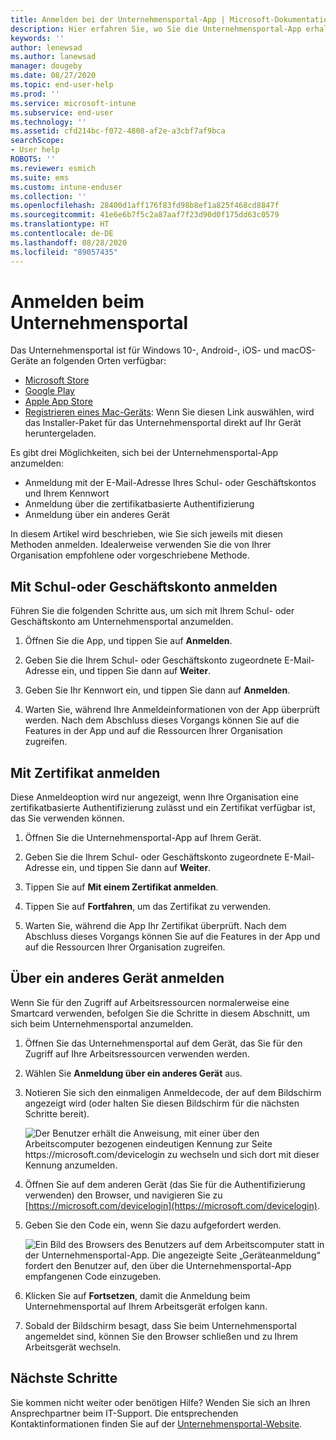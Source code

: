 ```yaml
---
title: Anmelden bei der Unternehmensportal-App | Microsoft-Dokumentation
description: Hier erfahren Sie, wo Sie die Unternehmensportal-App erhalten, und lernen Sie drei verschiedene Anmeldemöglichkeiten kennen.
keywords: ''
author: lenewsad
ms.author: lanewsad
manager: dougeby
ms.date: 08/27/2020
ms.topic: end-user-help
ms.prod: ''
ms.service: microsoft-intune
ms.subservice: end-user
ms.technology: ''
ms.assetid: cfd214bc-f072-4808-af2e-a3cbf7af9bca
searchScope:
- User help
ROBOTS: ''
ms.reviewer: esmich
ms.suite: ems
ms.custom: intune-enduser
ms.collection: ''
ms.openlocfilehash: 28400d1aff176f83fd98b8ef1a825f468cd8847f
ms.sourcegitcommit: 41e6e6b7f5c2a87aaf7f23d90d0f175dd63c0579
ms.translationtype: HT
ms.contentlocale: de-DE
ms.lasthandoff: 08/28/2020
ms.locfileid: "89057435"
---
```

# <a name="how-to-sign-in-to-company-portal"></a>Anmelden beim Unternehmensportal  

Das Unternehmensportal ist für Windows 10-, Android-, iOS- und macOS-Geräte an folgenden Orten verfügbar: 

* [Microsoft Store](https://go.microsoft.com/fwlink/?linkid=2141417)  
* [Google Play](https://go.microsoft.com/fwlink/?linkid=2141416)  
* [Apple App Store](https://go.microsoft.com/fwlink/?linkid=2141414)  
* [Registrieren eines Mac-Geräts](https://go.microsoft.com/fwlink/?linkid=853070): Wenn Sie diesen Link auswählen, wird das Installer-Paket für das Unternehmensportal direkt auf Ihr Gerät heruntergeladen.  

Es gibt drei Möglichkeiten, sich bei der Unternehmensportal-App anzumelden:

* Anmeldung mit der E-Mail-Adresse Ihres Schul- oder Geschäftskontos und Ihrem Kennwort  
* Anmeldung über die zertifikatbasierte Authentifizierung  
* Anmeldung über ein anderes Gerät   

In diesem Artikel wird beschrieben, wie Sie sich jeweils mit diesen Methoden anmelden. Idealerweise verwenden Sie die von Ihrer Organisation empfohlene oder vorgeschriebene Methode. 


## <a name="sign-in-with-school-or-work-account"></a>Mit Schul-oder Geschäftskonto anmelden    
Führen Sie die folgenden Schritte aus, um sich mit Ihrem Schul- oder Geschäftskonto am Unternehmensportal anzumelden. 

1. Öffnen Sie die App, und tippen Sie auf **Anmelden**.  

2. Geben Sie die Ihrem Schul- oder Geschäftskonto zugeordnete E-Mail-Adresse ein, und tippen Sie dann auf **Weiter**.

3. Geben Sie Ihr Kennwort ein, und tippen Sie dann auf **Anmelden**.


4. Warten Sie, während Ihre Anmeldeinformationen von der App überprüft werden. Nach dem Abschluss dieses Vorgangs können Sie auf die Features in der App und auf die Ressourcen Ihrer Organisation zugreifen.  

## <a name="sign-in-with-certificate"></a>Mit Zertifikat anmelden  
Diese Anmeldeoption wird nur angezeigt, wenn Ihre Organisation eine zertifikatbasierte Authentifizierung zulässt und ein Zertifikat verfügbar ist, das Sie verwenden können.  

1. Öffnen Sie die Unternehmensportal-App auf Ihrem Gerät.  

2. Geben Sie die Ihrem Schul- oder Geschäftskonto zugeordnete E-Mail-Adresse ein, und tippen Sie dann auf **Weiter**.   

3. Tippen Sie auf **Mit einem Zertifikat anmelden**.  

4. Tippen Sie auf **Fortfahren**, um das Zertifikat zu verwenden.  
5. Warten Sie, während die App Ihr Zertifikat überprüft. Nach dem Abschluss dieses Vorgangs können Sie auf die Features in der App und auf die Ressourcen Ihrer Organisation zugreifen.  

## <a name="sign-in-via-another-device"></a>Über ein anderes Gerät anmelden    

Wenn Sie für den Zugriff auf Arbeitsressourcen normalerweise eine Smartcard verwenden, befolgen Sie die Schritte in diesem Abschnitt, um sich beim Unternehmensportal anzumelden.  

1. Öffnen Sie das Unternehmensportal auf dem Gerät, das Sie für den Zugriff auf Ihre Arbeitsressourcen verwenden werden.  

2. Wählen Sie **Anmeldung über ein anderes Gerät** aus.  

3. Notieren Sie sich den einmaligen Anmeldecode, der auf dem Bildschirm angezeigt wird (oder halten Sie diesen Bildschirm für die nächsten Schritte bereit). 

   ![Der Benutzer erhält die Anweisung, mit einer über den Arbeitscomputer bezogenen eindeutigen Kennung zur Seite https://microsoft.com/devicelogin zu wechseln und sich dort mit dieser Kennung anzumelden.](./media/cp_ios_aad_signin_after_1804_006.png)

3. Öffnen Sie auf dem anderen Gerät (das Sie für die Authentifizierung verwenden) den Browser, und navigieren Sie zu [https://microsoft.com/devicelogin](https://microsoft.com/devicelogin).  

4. Geben Sie den Code ein, wenn Sie dazu aufgefordert werden.  

   ![Ein Bild des Browsers des Benutzers auf dem Arbeitscomputer statt in der Unternehmensportal-App. Die angezeigte Seite „Geräteanmeldung“ fordert den Benutzer auf, den über die Unternehmensportal-App empfangenen Code einzugeben.](../fundamentals/media/whats-new-app-ui/cp_ios_aad_signin_from_another_device_after_1704_004.png)

4. Klicken Sie auf __Fortsetzen__, damit die Anmeldung beim Unternehmensportal auf Ihrem Arbeitsgerät erfolgen kann.   

5. Sobald der Bildschirm besagt, dass Sie beim Unternehmensportal angemeldet sind, können Sie den Browser schließen und zu Ihrem Arbeitsgerät wechseln.  


## <a name="next-steps"></a>Nächste Schritte  

Sie kommen nicht weiter oder benötigen Hilfe? Wenden Sie sich an Ihren Ansprechpartner beim IT-Support. Die entsprechenden Kontaktinformationen finden Sie auf der [Unternehmensportal-Website](https://go.microsoft.com/fwlink/?linkid=2010980).  
